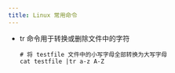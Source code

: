 ```yaml
---
title: Linux 常用命令
---
```


- tr 命令用于转换或删除文件中的字符

  ```
  # 将 testfile 文件中的小写字母全部转换为大写字母
  cat testfile |tr a-z A-Z 
  ```

  
